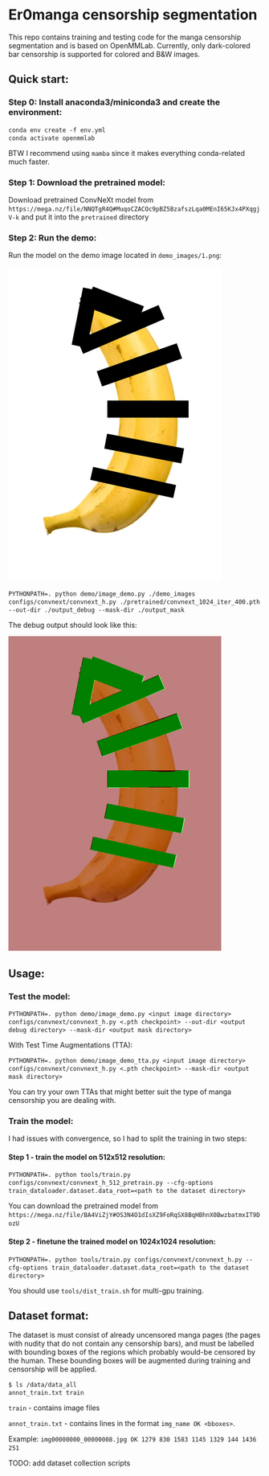 # Er0manga censorship segmentation

This repo contains training and testing code for the manga censorship segmentation and is based on OpenMMLab. Currently, only dark-colored bar censorship is supported for colored and B&W images.

## Quick start:

### Step 0: Install anaconda3/miniconda3 and create the environment:

```
conda env create -f env.yml
conda activate openmmlab
```

BTW I recommend using `mamba` since it makes everything conda-related much faster.

### Step 1: Download the pretrained model:

Download pretrained ConvNeXt model from `https://mega.nz/file/NNQTgR4Q#MuqoCZACOc9pBZ5BzafszLqa0MEnI65KJx4PXqgjV-k` and put it into the `pretrained` directory

### Step 2: Run the demo:

Run the model on the demo image located in `demo_images/1.png`:

![demo](./demo_images/1.png)

```
PYTHONPATH=. python demo/image_demo.py ./demo_images configs/convnext/convnext_h.py ./pretrained/convnext_1024_iter_400.pth --out-dir ./output_debug --mask-dir ./output_mask
```

The debug output should look like this:

![debug](./output_debug/1.png)

## Usage:

### Test the model:

```
PYTHONPATH=. python demo/image_demo.py <input image directory> configs/convnext/convnext_h.py <.pth checkpoint> --out-dir <output debug directory> --mask-dir <output mask directory>
```

With Test Time Augmentations (TTA):

```
PYTHONPATH=. python demo/image_demo_tta.py <input image directory> configs/convnext/convnext_h.py <.pth checkpoint> --mask-dir <output mask directory>
```

You can try your own TTAs that might better suit the type of manga censorship you are dealing with.


### Train the model:

I had issues with convergence, so I had to split the training in two steps:

#### Step 1 - train the model on 512x512 resolution: 

```
PYTHONPATH=. python tools/train.py configs/convnext/convnext_h_512_pretrain.py --cfg-options train_dataloader.dataset.data_root=<path to the dataset directory>
```

You can download the pretrained model from `https://mega.nz/file/BA4ViZjY#OS3N4O1dIsXZ9FoRqSX8BqHBhnX0BwzbatmxIT9DozU`

#### Step 2 - finetune the trained model on 1024x1024 resolution: 

```
PYTHONPATH=. python tools/train.py configs/convnext/convnext_h.py --cfg-options train_dataloader.dataset.data_root=<path to the dataset directory>
```

You should use `tools/dist_train.sh` for multi-gpu training.


## Dataset format:

The dataset is must consist of already uncensored manga pages (the pages with nudity that do not contain any censorship bars), and must be labelled with bounding boxes of the regions which probably would-be censored by the human. These bounding boxes will be augmented during training and censorship will be applied.

```
$ ls /data/data_all
annot_train.txt train
```

`train` - contains image files

`annot_train.txt` - contains lines in the format `img_name OK <bboxes>`.

Example: `img00000000_00000008.jpg OK 1279 830 1583 1145 1329 144 1436 251`

TODO: add dataset collection scripts
